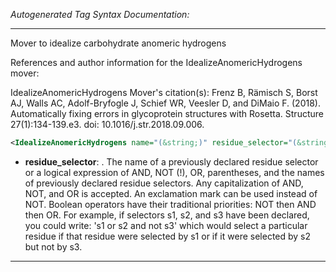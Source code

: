 <!-- THIS IS AN AUTOGENERATED FILE: Don't edit it directly, instead change the schema definition in the code itself. -->

_Autogenerated Tag Syntax Documentation:_

---
Mover to idealize carbohydrate anomeric hydrogens

References and author information for the IdealizeAnomericHydrogens mover:

IdealizeAnomericHydrogens Mover's citation(s):
Frenz B, Rämisch S, Borst AJ, Walls AC, Adolf-Bryfogle J, Schief WR, Veesler D, and DiMaio F.  (2018).  Automatically fixing errors in glycoprotein structures with Rosetta.  Structure 27(1):134-139.e3.  doi: 10.1016/j.str.2018.09.006.

```xml
<IdealizeAnomericHydrogens name="(&string;)" residue_selector="(&string;)" />
```

-   **residue_selector**: . The name of a previously declared residue selector or a logical expression of AND, NOT (!), OR, parentheses, and the names of previously declared residue selectors. Any capitalization of AND, NOT, and OR is accepted. An exclamation mark can be used instead of NOT. Boolean operators have their traditional priorities: NOT then AND then OR. For example, if selectors s1, s2, and s3 have been declared, you could write: 's1 or s2 and not s3' which would select a particular residue if that residue were selected by s1 or if it were selected by s2 but not by s3.

---
